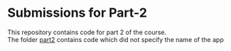 # Submissions for Part-2
This repository contains code for part 2 of the course.  
The folder [part2](./part2) contains code which did not specify the name of the app
